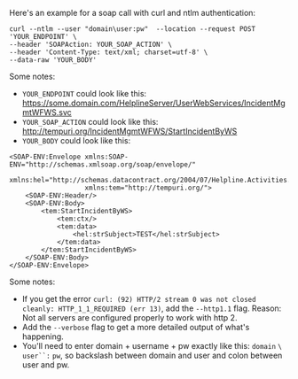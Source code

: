 Here's an example for a soap call with curl and ntlm authentication:

```
curl --ntlm --user "domain\user:pw"  --location --request POST 'YOUR_ENDPOINT' \
--header 'SOAPAction: YOUR_SOAP_ACTION' \
--header 'Content-Type: text/xml; charset=utf-8' \
--data-raw 'YOUR_BODY'
```

Some notes:
- `YOUR_ENDPOINT` could look like this: https://some.domain.com/HelplineServer/UserWebServices/IncidentMgmtWFWS.svc
- `YOUR_SOAP_ACTION` could look like this: http://tempuri.org/IncidentMgmtWFWS/StartIncidentByWS
- `YOUR_BODY` could look like this:

```
<SOAP-ENV:Envelope xmlns:SOAP-ENV="http://schemas.xmlsoap.org/soap/envelope/"
                   xmlns:hel="http://schemas.datacontract.org/2004/07/Helpline.Activities.IncidentRecordScope"
                   xmlns:tem="http://tempuri.org/">
    <SOAP-ENV:Header/>
    <SOAP-ENV:Body>
        <tem:StartIncidentByWS>
            <tem:ctx/>
            <tem:data>
                <hel:strSubject>TEST</hel:strSubject>
            </tem:data>
        </tem:StartIncidentByWS>
    </SOAP-ENV:Body>
</SOAP-ENV:Envelope>
```

Some notes:
- If you get the error `curl: (92) HTTP/2 stream 0 was not closed cleanly: HTTP_1_1_REQUIRED (err 13)`, add the `--http1.1` flag. Reason: Not all servers are configured properly to work with http 2.
- Add the `--verbose` flag to get a more detailed output of what's happening.
- You'll need to enter domain + username + pw exactly like this: `domain` `\` `user``:` `pw`, so backslash between domain and user and colon between user and pw.
